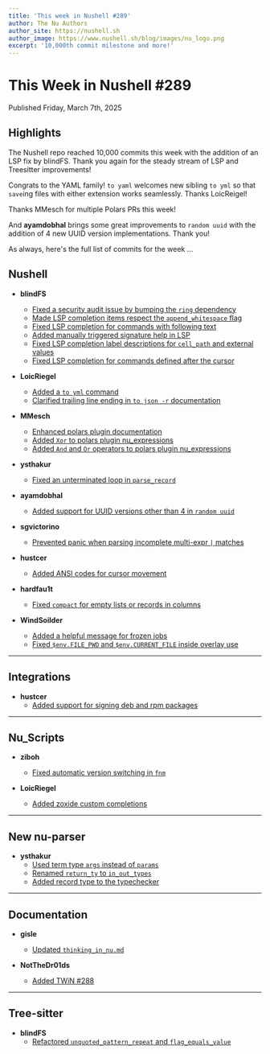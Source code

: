 ```yaml
---
title: 'This week in Nushell #289'
author: The Nu Authors
author_site: https://nushell.sh
author_image: https://www.nushell.sh/blog/images/nu_logo.png
excerpt: '10,000th commit milestone and more!'
---
```


# This Week in Nushell #289

Published Friday, March 7th, 2025

## Highlights

The Nushell repo reached 10,000 commits this week with the addition of an LSP fix by blindFS. Thank you again for the
steady stream of LSP and Treesitter improvements!

Congrats to the YAML family! `to yaml` welcomes new sibling `to yml` so that `save`ing files with either extension
works seamlessly. Thanks LoicReigel!

Thanks MMesch for multiple Polars PRs this week!

And **ayamdobhal** brings some great improvements to `random uuid` with the addition of 4 new UUID version implementations.
Thank you!

As always, here's the full list of commits for the week ...

## Nushell

- **blindFS**

  - [Fixed a security audit issue by bumping the `ring` dependency](https://github.com/nushell/nushell/pull/15263)
  - [Made LSP completion items respect the `append_whitespace` flag](https://github.com/nushell/nushell/pull/15247)
  - [Fixed LSP completion for commands with following text](https://github.com/nushell/nushell/pull/15238)
  - [Added manually triggered signature help in LSP](https://github.com/nushell/nushell/pull/15233)
  - [Fixed LSP completion label descriptions for `cell_path` and external values](https://github.com/nushell/nushell/pull/15226)
  - [Fixed LSP completion for commands defined after the cursor](https://github.com/nushell/nushell/pull/15188)

- **LoicRiegel**

  - [Added a `to yml` command](https://github.com/nushell/nushell/pull/15254)
  - [Clarified trailing line ending in `to json -r` documentation](https://github.com/nushell/nushell/pull/15234)

- **MMesch**

  - [Enhanced polars plugin documentation](https://github.com/nushell/nushell/pull/15250)
  - [Added `Xor` to polars plugin nu_expressions](https://github.com/nushell/nushell/pull/15249)
  - [Added `And` and `Or` operators to polars plugin nu_expressions](https://github.com/nushell/nushell/pull/15248)

- **ysthakur**

  - [Fixed an unterminated loop in `parse_record`](https://github.com/nushell/nushell/pull/15246)

- **ayamdobhal**

  - [Added support for UUID versions other than 4 in `random uuid`](https://github.com/nushell/nushell/pull/15239)

- **sgvictorino**

  - [Prevented panic when parsing incomplete multi-expr `|` matches](https://github.com/nushell/nushell/pull/15230)

- **hustcer**

  - [Added ANSI codes for cursor movement](https://github.com/nushell/nushell/pull/15221)

- **hardfau1t**

  - [Fixed `compact` for empty lists or records in columns](https://github.com/nushell/nushell/pull/15213)

- **WindSoilder**
  - [Added a helpful message for frozen jobs](https://github.com/nushell/nushell/pull/15206)
  - [Fixed `$env.FILE_PWD` and `$env.CURRENT_FILE` inside overlay use](https://github.com/nushell/nushell/pull/15126)

---

## Integrations

- **hustcer**
  - [Added support for signing deb and rpm packages](https://github.com/nushell/integrations/pull/35)

---

## Nu_Scripts

- **ziboh**

  - [Fixed automatic version switching in `fnm`](https://github.com/nushell/nu_scripts/pull/1064)

- **LoicRiegel**
  - [Added zoxide custom completions](https://github.com/nushell/nu_scripts/pull/1063)

---

## New nu-parser

- **ysthakur**
  - [Used term type `args` instead of `params`](https://github.com/nushell/new-nu-parser/pull/52)
  - [Renamed `return_ty` to `in_out_types`](https://github.com/nushell/new-nu-parser/pull/51)
  - [Added record type to the typechecker](https://github.com/nushell/new-nu-parser/pull/50)

---

## Documentation

- **gisle**

  - [Updated `thinking_in_nu.md`](https://github.com/nushell/nushell.github.io/pull/1825)

- **NotTheDr01ds**
  - [Added TWiN #288](https://github.com/nushell/nushell.github.io/pull/1824)

---

## Tree-sitter

- **blindFS**
  - [Refactored `unquoted_pattern_repeat` and `flag_equals_value`](https://github.com/nushell/tree-sitter-nu/pull/189)
